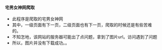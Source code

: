 #### 宅男女神网爬取
- 此程序是爬取的宅男女神网
- 其中，一级页面有下一页，二级页面也有下一页，爬取的时候还是有些苦难的。
- 不知怎地，该网站的服务器可能出了点问题，拿到了图片url。访问遇到了问题
- 所以，图片并没有下载成功。。